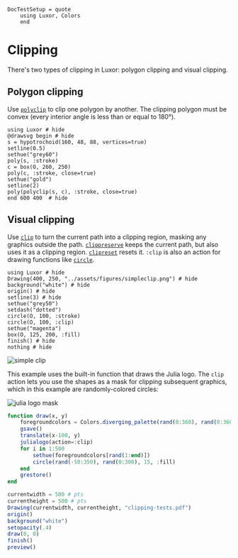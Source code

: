 ```@meta
DocTestSetup = quote
    using Luxor, Colors
    end
```
# Clipping

There's two types of clipping in Luxor: polygon clipping and visual clipping.

## Polygon clipping

Use [`polyclip`](@ref) to clip one polygon by another. The clipping polygon must
be convex (every interior angle is less than or equal to 180°). 

```@example
using Luxor # hide
@drawsvg begin # hide
s = hypotrochoid(160, 48, 88, vertices=true)
setline(0.5)
sethue("grey60")
poly(s, :stroke)
c = box(O, 260, 250)
poly(c, :stroke, close=true)
sethue("gold")
setline(2)
poly(polyclip(s, c), :stroke, close=true)
end 600 400  # hide
```

## Visual clipping

Use [`clip`](@ref) to turn the current path into a clipping region, masking any graphics outside the path. [`clippreserve`](@ref) keeps the current path, but also uses it as a clipping region. [`clipreset`](@ref) resets it. `:clip` is also an action for drawing functions like [`circle`](@ref).

```@example
using Luxor # hide
Drawing(400, 250, "../assets/figures/simpleclip.png") # hide
background("white") # hide
origin() # hide
setline(3) # hide
sethue("grey50")
setdash("dotted")
circle(O, 100, :stroke)
circle(O, 100, :clip)
sethue("magenta")
box(O, 125, 200, :fill)
finish() # hide
nothing # hide
```
![simple clip](../assets/figures/simpleclip.png)

This example uses the built-in function that draws the Julia logo. The `clip` action lets you use the shapes as a mask for clipping subsequent graphics, which in this example are randomly-colored circles:

![julia logo mask](../assets/figures/julia-logo-mask.png)

```julia
function draw(x, y)
    foregroundcolors = Colors.diverging_palette(rand(0:360), rand(0:360), 200, s = 0.99, b=0.8)
    gsave()
    translate(x-100, y)
    julialogo(action=:clip)
    for i in 1:500
        sethue(foregroundcolors[rand(1:end)])
        circle(rand(-50:350), rand(0:300), 15, :fill)
    end
    grestore()
end

currentwidth = 500 # pts
currentheight = 500 # pts
Drawing(currentwidth, currentheight, "clipping-tests.pdf")
origin()
background("white")
setopacity(.4)
draw(0, 0)
finish()
preview()
```
